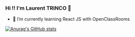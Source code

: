 ### Hi !! I'm Laurent TRINCO 👋

- 🌱 I’m currently learning React JS with OpenClassRooms

[![Anurag's GitHub stats](https://github-readme-stats.vercel.app/api?username=JaRoD41&hide=stars,issues,contribs&show_icons=true&theme=radical)](https://github.com/JaRoD41/github-readme-stats)

<!--
**JaRoD41/JaRoD41** is a ✨ _special_ ✨ repository because its `README.md` (this file) appears on your GitHub profile.

Here are some ideas to get you started:

- 🔭 I’m currently working on ...
- 🌱 I’m currently learning ...
- 👯 I’m looking to collaborate on ...
- 🤔 I’m looking for help with ...
- 💬 Ask me about ...
- 📫 How to reach me: ...
- 😄 Pronouns: ...
- ⚡ Fun fact: ...
-->
